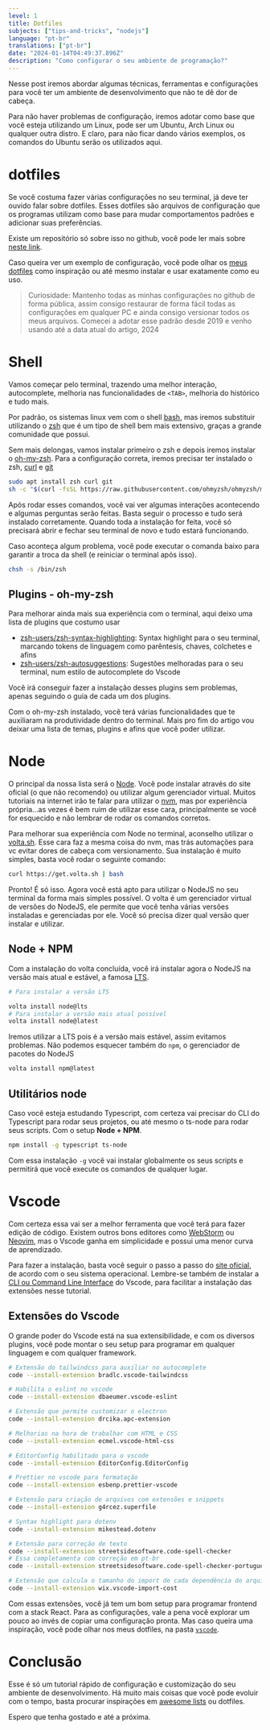 ```yaml
---
level: 1
title: Dotfiles
subjects: ["tips-and-tricks", "nodejs"]
language: "pt-br"
translations: ["pt-br"]
date: "2024-01-14T04:49:37.896Z"
description: "Como configurar o seu ambiente de programação?"
---
```

Nesse post iremos abordar algumas técnicas, ferramentas e configurações para você ter um ambiente de desenvolvimento que não te dê dor de cabeça. 

Para não haver problemas de configuração, iremos adotar como base que você esteja utilizando um Linux, pode ser um Ubuntu, Arch Linux ou qualquer outra distro. E claro, para não ficar dando vários exemplos, os comandos do Ubuntu serão os utilizados aqui.

# dotfiles

Se você costuma fazer várias configurações no seu terminal, já deve ter ouvido falar sobre dotfiles. Esses dotfiles são arquivos de configuração que os programas utilizam como base para mudar comportamentos padrões e adicionar suas preferências. 

Existe um repositório só sobre isso no github, você pode ler mais sobre [neste link](https://dotfiles.github.io/).

Caso queira ver um exemplo de configuração, você pode olhar os [meus dotfiles](https://github.com/g4rcez/dotfiles) como inspiração ou até mesmo instalar e usar exatamente como eu uso.

> Curiosidade: Mantenho todas as minhas configurações no github de forma pública, assim consigo restaurar de forma fácil todas as configurações em qualquer PC e ainda consigo versionar todos os meus arquivos. Comecei a adotar esse padrão desde 2019 e venho usando até a data atual do artigo, 2024

# Shell

Vamos começar pelo terminal, trazendo uma melhor interação, autocomplete, melhoria nas funcionalidades de `<TAB>`, melhoria do histórico e tudo mais.

Por padrão, os sistemas linux vem com o shell [bash](https://www.gnu.org/software/bash/), mas iremos substituir utilizando o [zsh](https://www.zsh.org/) que é um tipo de shell bem mais extensivo, graças a grande comunidade que possui. 

Sem mais delongas, vamos instalar primeiro o zsh e depois iremos instalar o [oh-my-zsh](https://ohmyz.sh/). Para a configuração correta, iremos precisar ter instalado o zsh, [curl](https://curl.se/) e [git](https://git-scm.com/)

```bash
sudo apt install zsh curl git
sh -c "$(curl -fsSL https://raw.githubusercontent.com/ohmyzsh/ohmyzsh/master/tools/install.sh)"
```

Após rodar esses comandos, você vai ver algumas interações acontecendo e algumas perguntas serão feitas. Basta seguir o processo e tudo será instalado corretamente. Quando toda a instalação for feita, você só precisará abrir e fechar seu terminal de novo e tudo estará funcionando.

Caso aconteça algum problema, você pode executar o comanda baixo para garantir a troca da shell (e reiniciar o terminal após isso).

```bash
chsh -s /bin/zsh
```

## Plugins - oh-my-zsh

Para melhorar ainda mais sua experiência com o terminal, aqui deixo uma lista de plugins que costumo usar

- [zsh-users/zsh-syntax-highlighting](https://github.com/zsh-users/zsh-syntax-highlighting): Syntax highlight para o seu terminal, marcando tokens de linguagem como parêntesis, chaves, colchetes e afins
- [zsh-users/zsh-autosuggestions](https://github.com/zsh-users/zsh-autosuggestions): Sugestões melhoradas para o seu terminal, num estilo de autocomplete do Vscode

Você irá conseguir fazer a instalação desses plugins sem problemas, apenas seguindo o guia de cada um dos plugins.

Com o oh-my-zsh instalado, você terá várias funcionalidades que te auxiliaram na produtividade dentro do terminal. Mais pro fim do artigo vou deixar uma lista de temas, plugins e afins que você poder utilizar. 

# Node

O principal da nossa lista será o [Node](https://nodejs.org). Você pode instalar através do site oficial (o que não recomendo) ou utilizar algum gerenciador virtual. Muitos tutoriais na internet irão te falar para utilizar o [nvm](https://github.com/nvm-sh/nvm), mas por experiência própria...as vezes é bem ruim de utilizar esse cara, principalmente se você for esquecido e não lembrar de rodar os comandos corretos.

Para melhorar sua experiência com Node no terminal, aconselho utilizar o [volta.sh](https://volta.sh/). Esse cara faz a mesma coisa do nvm, mas trás automações para vc evitar dores de cabeça com versionamento. Sua instalação é muito simples, basta você rodar o seguinte comando:

```bash
curl https://get.volta.sh | bash
```

Pronto! É só isso. Agora você está apto para utilizar o NodeJS no seu terminal da forma mais simples possível. O volta é um gerenciador virtual de versões do NodeJS, ele permite que você tenha várias versões instaladas e gerenciadas por ele. Você só precisa dizer qual versão quer instalar e utilizar.

## Node + NPM

Com a instalação do volta concluída, você irá instalar agora o NodeJS na versão mais atual e estável, a famosa [LTS](https://wiki.ubuntu.com/LTS).

```bash
# Para instalar a versão LTS

volta install node@lts
# Para instalar a versão mais atual possível
volta install node@latest
```

Iremos utilizar a LTS pois é a versão mais estável, assim evitamos problemas. Não podemos esquecer também do `npm`, o gerenciador de pacotes do NodeJS

```bash
volta install npm@latest
```

## Utilitários node

Caso você esteja estudando Typescript, com certeza vai precisar do CLI do Typescript para rodar seus projetos, ou até mesmo o ts-node para rodar seus scripts. Com o setup **Node + NPM**. 

```bash
npm install -g typescript ts-node
```

Com essa instalação `-g` você vai instalar globalmente os seus scripts e permitirá que você execute os comandos de qualquer lugar.
# Vscode

Com certeza essa vai ser a melhor ferramenta que você terá para fazer edição de código. Existem outros bons editores
como [WebStorm](https://www.jetbrains.com/webstorm) ou [Neovim](https://neovim.io/), mas o Vscode ganha em simplicidade
e possui uma menor curva de aprendizado.

Para fazer a instalação, basta você seguir o passo a passo do [site oficial](https://code.visualstudio.com/), de acordo
com o seu sistema operacional. Lembre-se também de instalar a [CLI ou Command Line Interface](https://code.visualstudio.com/docs/editor/command-line) do Vscode, para facilitar a instalação das extensões nesse tutorial.

## Extensões do Vscode

O grande poder do Vscode está na sua extensibilidade, e com os diversos plugins, você pode montar o seu setup para programar em qualquer linguagem e com qualquer framework.

```bash
# Extensão do tailwindcss para auxiliar no autocomplete
code --install-extension bradlc.vscode-tailwindcss

# Habilita o eslint no vscode
code --install-extension dbaeumer.vscode-eslint

# Extensão que permite customizar o electron
code --install-extension drcika.apc-extension

# Melhorias na hora de trabalhar com HTML e CSS
code --install-extension ecmel.vscode-html-css

# EditorConfig habilitado para o vscode
code --install-extension EditorConfig.EditorConfig

# Prettier no vscode para formatação
code --install-extension esbenp.prettier-vscode

# Extensão para criação de arquivos com extensões e snippets
code --install-extension g4rcez.superfile

# Syntax highlight para dotenv
code --install-extension mikestead.dotenv

# Extensão para correção de texto
code --install-extension streetsidesoftware.code-spell-checker
# Essa completamenta com correção em pt-br
code --install-extension streetsidesoftware.code-spell-checker-portuguese-brazilian

# Extensão que calcula o tamanho do import de cada dependência do arquiv
code --install-extension wix.vscode-import-cost
```

Com essas extensões, você já tem um bom setup para programar frontend com a stack React. Para as configurações, vale a
pena você explorar um pouco ao invés de copiar uma configuração pronta. Mas caso queira uma inspiração, você pode olhar
nos meus dotfiles, na pasta [`vscode`](https://github.com/g4rcez/dotfiles/tree/master/vscode).

# Conclusão

Esse é só um tutorial rápido de configuração e customização do seu ambiente de desenvolvimento. Há muito mais coisas que
você pode evoluir com o tempo, basta procurar inspirações em [awesome lists](https://github.com/topics/awesome) ou
dotfiles. 

Espero que tenha gostado e até a próxima. 




